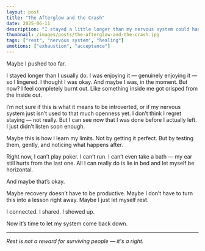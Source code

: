 ```yaml
---
layout: post
title: "The Afterglow and the Crash"
date: 2025-06-11
description: "I stayed a little longer than my nervous system could handle. This is what it feels like to recover, gently."
thumbnail: /images/posts/the-afterglow-and-the-crash.jpg
tags: ["rest", "nervous system", "healing"]
emotions: ["exhaustion", "acceptance"]
---
```


Maybe I pushed too far.

I stayed longer than I usually do. I was enjoying it — genuinely enjoying it — so I lingered. I thought I was okay. And maybe I was, in the moment. But now? I feel completely burnt out. Like something inside me got crisped from the inside out.

I’m not sure if this is what it means to be introverted, or if my nervous system just isn’t used to that much openness yet. I don’t think I regret staying — not really. But I can see now that I was done before I actually left. I just didn’t listen soon enough.

Maybe this is how I learn my limits. Not by getting it perfect. But by testing them, gently, and noticing what happens after.

Right now, I can’t play poker. I can’t run. I can’t even take a bath — my ear still hurts from the last one. All I can really do is lie in bed and let myself be horizontal.

And maybe that’s okay.

Maybe recovery doesn’t have to be productive. Maybe I don’t have to turn this into a lesson right away. Maybe I just let myself rest.

I connected. I shared. I showed up.

Now it’s time to let my system come back down.

---

*Rest is not a reward for surviving people — it's a right.*
